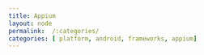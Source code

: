 ```yaml
---
title: Appium
layout: node
permalink:  /:categories/
categories: [ platform, android, frameworks, appium]
---
```

